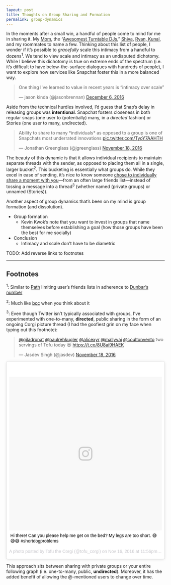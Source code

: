 ```yaml
---
layout: post
title: Thoughts on Group Sharing and Formation
permalink: group-dynamics
---
```


In the moments after a small win, a handful of people come to mind for me in sharing it. My [Mom](https://www.instagram.com/p/ST0WB3Na4y), the “[Awesomest Turntable DJs](/always-on-conversations),” [Shiva](/monthly-checkins), [Ryan, Kunal](https://twitter.com/jasdev/status/848914485486252032), and my roommates to name a few. Thinking about this list of people, I wonder if it’s possible to _gracefully_ scale this intimacy from a handful to dozens<sup>1</sup>. We tend to view scale and intimacy as an undisputed dichotomy. While I believe this dichotomy is true on extreme ends of the spectrum (i.e. it’s difficult to have below-the-surface dialogues with hundreds of people), I want to explore how services like Snapchat foster this in a more balanced way.

<blockquote class="twitter-tweet" data-lang="en"><p lang="en" dir="ltr">One thing I&#39;ve learned to value in recent years is “intimacy over scale”</p>&mdash; jason kinda (@jasonbrennan) <a href="https://twitter.com/jasonbrennan/status/806177051661271040">December 6, 2016</a></blockquote> <script async src="//platform.twitter.com/widgets.js" charset="utf-8"></script>

Aside from the technical hurdles involved, I’d guess that Snap’s delay in releasing groups was __intentional__. Snapchat fosters closeness in both regular snaps (one user to (potentially) many, in a _directed_ fashion) or Stories (one user to many, undirected).

<blockquote class="twitter-tweet" data-lang="en"><p lang="en" dir="ltr">Ability to share to many *individuals* as opposed to a group is one of Snapchats most underrated innovations <a href="https://t.co/TyoY7AAHTH">pic.twitter.com/TyoY7AAHTH</a></p>&mdash; Jonathan Greenglass (@jgreenglass) <a href="https://twitter.com/jgreenglass/status/799416249109254144">November 18, 2016</a></blockquote> <script async src="//platform.twitter.com/widgets.js" charset="utf-8"></script>

The beauty of this dynamic is that it allows individual recipients to maintain separate threads with the sender, as opposed to placing them all in a single, larger bucket<sup>2</sup>. This bucketing is essentially what groups do. While they excel in ease of sending, it’s nice to know someone [chose to individually share a moment with you](https://twitter.com/jasdev/status/757397911592394752)—from an often large friends list—instead of tossing a message into a thread<sup>3</sup> (whether named (private groups) or unnamed (Stories)).

Another aspect of group dynamics that’s been on my mind is group formation (and dissolution).

- Group formation
    - Kevin Kwok’s note that you want to invest in groups that name themselves before establishing a goal (how those groups have been the best for me socially)
- Conclusion
    - Intimacy and scale don’t have to be diametric

TODO: Add reverse links to footnotes

---

## Footnotes
<sup>1</sup>: Similar to [Path](https://en.wikipedia.org/wiki/Path_(social_network)) limiting user’s friends lists in adherence to [Dunbar’s number](https://en.wikipedia.org/wiki/Dunbar's_number)

<sup>2</sup>: Much like [bcc](https://en.wikipedia.org/wiki/Blind_carbon_copy) when you think about it

<sup>3</sup>: Even though Twitter isn’t typically associated with groups, I’ve  experimented with one-to-many, __directed__, public sharing in the form of an ongoing Corgi picture thread (I had the goofiest grin on my face when typing out this footnote):

<blockquote class="twitter-tweet" data-lang="en"><p lang="en" dir="ltr"><a href="https://twitter.com/giladronat">@giladronat</a> <a href="https://twitter.com/paulrehkugler">@paulrehkugler</a> <a href="https://twitter.com/alicexyr">@alicexyr</a> <a href="https://twitter.com/mallyvai">@mallyvai</a> <a href="https://twitter.com/coultonvento">@coultonvento</a> two servings of Tofu today 😍 <a href="https://t.co/8U8ai9HAEK">https://t.co/8U8ai9HAEK</a></p>&mdash; Jasdev Singh (@jasdev) <a href="https://twitter.com/jasdev/status/799426899323670528">November 18, 2016</a></blockquote> <script async src="//platform.twitter.com/widgets.js" charset="utf-8"></script>

<blockquote class="instagram-media" data-instgrm-captioned data-instgrm-version="7" style=" background:#FFF; border:0; border-radius:3px; box-shadow:0 0 1px 0 rgba(0,0,0,0.5),0 1px 10px 0 rgba(0,0,0,0.15); margin: 1px; max-width:658px; padding:0; width:99.375%; width:-webkit-calc(100% - 2px); width:calc(100% - 2px);"><div style="padding:8px;"> <div style=" background:#F8F8F8; line-height:0; margin-top:40px; padding:50.0% 0; text-align:center; width:100%;"> <div style=" background:url(data:image/png;base64,iVBORw0KGgoAAAANSUhEUgAAACwAAAAsCAMAAAApWqozAAAABGdBTUEAALGPC/xhBQAAAAFzUkdCAK7OHOkAAAAMUExURczMzPf399fX1+bm5mzY9AMAAADiSURBVDjLvZXbEsMgCES5/P8/t9FuRVCRmU73JWlzosgSIIZURCjo/ad+EQJJB4Hv8BFt+IDpQoCx1wjOSBFhh2XssxEIYn3ulI/6MNReE07UIWJEv8UEOWDS88LY97kqyTliJKKtuYBbruAyVh5wOHiXmpi5we58Ek028czwyuQdLKPG1Bkb4NnM+VeAnfHqn1k4+GPT6uGQcvu2h2OVuIf/gWUFyy8OWEpdyZSa3aVCqpVoVvzZZ2VTnn2wU8qzVjDDetO90GSy9mVLqtgYSy231MxrY6I2gGqjrTY0L8fxCxfCBbhWrsYYAAAAAElFTkSuQmCC); display:block; height:44px; margin:0 auto -44px; position:relative; top:-22px; width:44px;"></div></div> <p style=" margin:8px 0 0 0; padding:0 4px;"> <a href="https://www.instagram.com/p/BM51b3OAzrJ/" style=" color:#000; font-family:Arial,sans-serif; font-size:14px; font-style:normal; font-weight:normal; line-height:17px; text-decoration:none; word-wrap:break-word;" target="_blank">Hi there! Can you please help me get on the bed? My legs are too short. 😅😅😅 #shortdogproblems</a></p> <p style=" color:#c9c8cd; font-family:Arial,sans-serif; font-size:14px; line-height:17px; margin-bottom:0; margin-top:8px; overflow:hidden; padding:8px 0 7px; text-align:center; text-overflow:ellipsis; white-space:nowrap;">A photo posted by Tofu the Corgi (@tofu_corgi) on <time style=" font-family:Arial,sans-serif; font-size:14px; line-height:17px;" datetime="2016-11-17T07:56:37+00:00">Nov 16, 2016 at 11:56pm PST</time></p></div></blockquote>
<script async defer src="//platform.instagram.com/en_US/embeds.js"></script>

This approach sits between sharing with private groups or your entire following graph (i.e. one-to-many, public, __undirected__). Moreover, it has the added benefit of allowing the @-mentioned users to change over time.